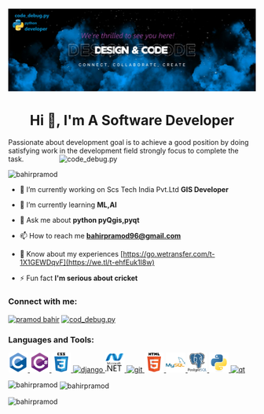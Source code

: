 ![MasterHead](https://github.com/bahirpramod/bahirpramod/blob/main/baner_img.jpg)
<h1 align="center">Hi 👋, I'm A Software Developer</h1
<h3 align="center">Passionate about development goal is to achieve a good position by doing satisfying work in the development field strongly focus to complete the task.</h3>
<img align="right" alt="code_debug.py" width="400"  src="https://camo.githubusercontent.com/34e2391334d75246d9c86c0a470a4b5606ab4dc84fb803930bc89635b4fce9c9/68747470733a2f2f7777772e6c616d626461746573742e636f6d2f7265736f75726365732f696d616765732f6e65777332342e676966">

<p align="left"> <img src="https://komarev.com/ghpvc/?username=bahirpramod&label=Profile%20views&color=0e75b6&style=flat" alt="bahirpramod" /> </p>

- 🔭 I’m currently working on Scs Tech India Pvt.Ltd **GIS Developer**

- 🌱 I’m currently learning **ML,AI**

- 💬 Ask me about **python pyQgis,pyqt**

- 📫 How to reach me **bahirpramod96@gmail.com**

- 📄 Know about my experiences [https://go.wetransfer.com/t-1X1GEWDqvF](https://we.tl/t-ehfEuk1I8w)

- ⚡ Fun fact **I'm serious about cricket**

<h3 align="left">Connect with me:</h3>
<p align="left">
<a href="[https://linkedin.com/in/pramod bahir](https://www.linkedin.com/in/pramod-bahir-5609ab191/)" target="blank"><img align="center" src="https://raw.githubusercontent.com/rahuldkjain/github-profile-readme-generator/master/src/images/icons/Social/linked-in-alt.svg" alt="pramod bahir" height="30" width="40" /></a>
<a href="https://instagram.com/cod_debug.py" target="blank"><img align="center" src="https://raw.githubusercontent.com/rahuldkjain/github-profile-readme-generator/master/src/images/icons/Social/instagram.svg" alt="cod_debug.py" height="30" width="40" /></a>
</p>

<h3 align="left">Languages and Tools:</h3>
<p align="left"> <a href="https://www.cprogramming.com/" target="_blank" rel="noreferrer"> <img src="https://raw.githubusercontent.com/devicons/devicon/master/icons/c/c-original.svg" alt="c" width="40" height="40"/> </a> <a href="https://www.w3schools.com/cs/" target="_blank" rel="noreferrer"> <img src="https://raw.githubusercontent.com/devicons/devicon/master/icons/csharp/csharp-original.svg" alt="csharp" width="40" height="40"/> </a> <a href="https://www.w3schools.com/css/" target="_blank" rel="noreferrer"> <img src="https://raw.githubusercontent.com/devicons/devicon/master/icons/css3/css3-original-wordmark.svg" alt="css3" width="40" height="40"/> </a> <a href="https://www.djangoproject.com/" target="_blank" rel="noreferrer"> <img src="https://cdn.worldvectorlogo.com/logos/django.svg" alt="django" width="40" height="40"/> </a> <a href="https://dotnet.microsoft.com/" target="_blank" rel="noreferrer"> <img src="https://raw.githubusercontent.com/devicons/devicon/master/icons/dot-net/dot-net-original-wordmark.svg" alt="dotnet" width="40" height="40"/> </a> <a href="https://git-scm.com/" target="_blank" rel="noreferrer"> <img src="https://www.vectorlogo.zone/logos/git-scm/git-scm-icon.svg" alt="git" width="40" height="40"/> </a> <a href="https://www.w3.org/html/" target="_blank" rel="noreferrer"> <img src="https://raw.githubusercontent.com/devicons/devicon/master/icons/html5/html5-original-wordmark.svg" alt="html5" width="40" height="40"/> </a> <a href="https://www.mysql.com/" target="_blank" rel="noreferrer"> <img src="https://raw.githubusercontent.com/devicons/devicon/master/icons/mysql/mysql-original-wordmark.svg" alt="mysql" width="40" height="40"/> </a> <a href="https://www.postgresql.org" target="_blank" rel="noreferrer"> <img src="https://raw.githubusercontent.com/devicons/devicon/master/icons/postgresql/postgresql-original-wordmark.svg" alt="postgresql" width="40" height="40"/> </a> <a href="https://www.python.org" target="_blank" rel="noreferrer"> <img src="https://raw.githubusercontent.com/devicons/devicon/master/icons/python/python-original.svg" alt="python" width="40" height="40"/> </a> <a href="https://www.qt.io/" target="_blank" rel="noreferrer"> <img src="https://upload.wikimedia.org/wikipedia/commons/0/0b/Qt_logo_2016.svg" alt="qt" width="40" height="40"/> </a> </p>

<p><img align="left" src="https://github-readme-stats.vercel.app/api/top-langs?username=bahirpramod&show_icons=true&locale=en&layout=compact" alt="bahirpramod" /></p>

<p>&nbsp;<img align="center" src="https://github-readme-stats.vercel.app/api?username=bahirpramod&show_icons=true&locale=en" alt="bahirpramod" /></p>

<p><img align="center" src="https://github-readme-streak-stats.herokuapp.com/?user=bahirpramod&" alt="bahirpramod" /></p>

